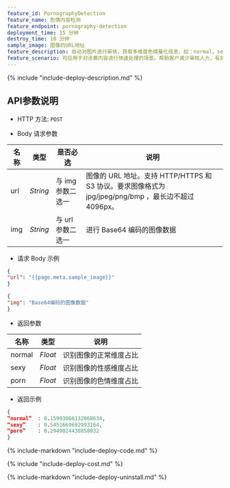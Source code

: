```yaml
---
feature_id: PornographyDetection
feature_name: 色情内容检测
feature_endpoint: pornography-detection
deployment_time: 15 分钟
destroy_time: 10 分钟
sample_image: 图像的URL地址
feature_description: 自动对图片进行审核，获取多维度色情量化信息，如：normal，sexy，porn，实现精准快速的色情倾向判断。
feature_scenario: 可应用于对涉黄内容进行快速处理的场景。帮助客户减少审核人力，有效降低涉黄风险，提升信息处理效率。
---
```


{%
  include "include-deploy-description.md"
%}
## API参数说明

- HTTP 方法: `POST`

- Body 请求参数

| **名称**  | **类型**  | **是否必选** |  **说明**  |
|----------|-----------|------------|------------|
| url | *String* |与 img 参数二选一|图像的 URL 地址。支持 HTTP/HTTPS 和 S3 协议。要求图像格式为 jpg/jpeg/png/bmp ，最长边不超过 4096px。|
| img | *String* |与 url 参数二选一|进行 Base64 编码的图像数据|

- 请求 Body 示例

``` json
{
"url": "{{page.meta.sample_image}}"
}
```

``` json
{
"img": "Base64编码的图像数据"
}
```

- 返回参数

| **名称**  | **类型**  |  **说明**  |
|----------|-----------|------------|
|normal    |*Float*   |识别图像的正常维度占比|
|sexy      |*Float*   |识别图像的性感维度占比|
|porn      |*Float*   |识别图像的色情维度占比|

- 返回示例

``` json
{ 
“normal”  : 0.15993066132068634,
“sexy”    : 0.5451669692993164, 
“porn”    : 0.2949024438858032 
}
```

{%
  include-markdown "include-deploy-code.md"
%}

{%
  include "include-deploy-cost.md"
%}

{%
  include-markdown "include-deploy-uninstall.md"
%}

